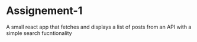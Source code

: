 # Assignement-1
A small react app that fetches and displays a list of posts from an API with a simple search fucntionality
